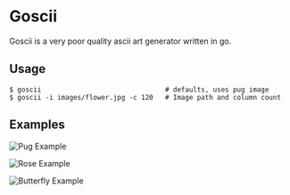 # Goscii

Goscii is a very poor quality ascii art generator written in go.

## Usage

```shell
$ goscii                               # defaults, uses pug image
$ goscii -i images/flower.jpg -c 120   # Image path and column count
```

## Examples

![Pug Example](screenshots/pug_example.jpg?raw=true "Pug Example")

![Rose Example](screenshots/flower_example.jpg?raw=true "Rose Example")

![Butterfly Example](screenshots/butterfly_example.jpg?raw=true "Butterfly Example")